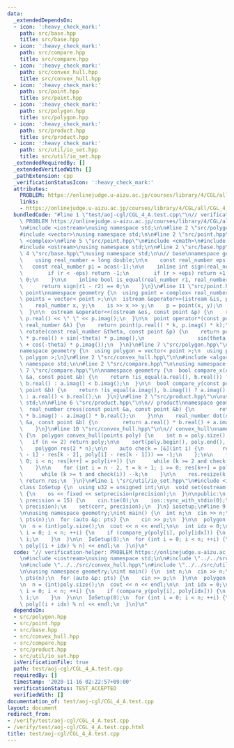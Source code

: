 ```yaml
---
data:
  _extendedDependsOn:
  - icon: ':heavy_check_mark:'
    path: src/base.hpp
    title: src/base.hpp
  - icon: ':heavy_check_mark:'
    path: src/compare.hpp
    title: src/compare.hpp
  - icon: ':heavy_check_mark:'
    path: src/convex_hull.hpp
    title: src/convex_hull.hpp
  - icon: ':heavy_check_mark:'
    path: src/point.hpp
    title: src/point.hpp
  - icon: ':heavy_check_mark:'
    path: src/polygon.hpp
    title: src/polygon.hpp
  - icon: ':heavy_check_mark:'
    path: src/product.hpp
    title: src/product.hpp
  - icon: ':heavy_check_mark:'
    path: src/util/io_set.hpp
    title: src/util/io_set.hpp
  _extendedRequiredBy: []
  _extendedVerifiedWith: []
  _pathExtension: cpp
  _verificationStatusIcon: ':heavy_check_mark:'
  attributes:
    PROBLEM: https://onlinejudge.u-aizu.ac.jp/courses/library/4/CGL/all/CGL_4_A
    links:
    - https://onlinejudge.u-aizu.ac.jp/courses/library/4/CGL/all/CGL_4_A
  bundledCode: "#line 1 \"test/aoj-cgl/CGL_4_A.test.cpp\"\n// verification-helper:\
    \ PROBLEM https://onlinejudge.u-aizu.ac.jp/courses/library/4/CGL/all/CGL_4_A\n\
    \n#include <iostream>\nusing namespace std;\n\n#line 2 \"src/polygon.hpp\"\n\n\
    #include <vector>\nusing namespace std;\n\n#line 2 \"src/point.hpp\"\n\n#include\
    \ <complex>\n#line 5 \"src/point.hpp\"\n#include <cmath>\n#include <istream>\n\
    #include <ostream>\nusing namespace std;\n\n#line 2 \"src/base.hpp\"\n\n#line\
    \ 4 \"src/base.hpp\"\nusing namespace std;\n\n// base\nnamespace geometry {\n\
    \    using real_number = long double;\n\n    const real_number eps = 1e-9;\n \
    \   const real_number pi = acos(-1);\n\n    inline int sign(real_number r) {\n\
    \        if (r < -eps) return -1;\n        if (r > +eps) return +1;\n        return\
    \ 0;\n    }\n\n    inline bool is_equal(real_number r1, real_number r2) {\n  \
    \      return sign(r1 - r2) == 0;\n    }\n}\n#line 11 \"src/point.hpp\"\n\n//\
    \ point\nnamespace geometry {\n  using point = complex< real_number >;\n  using\
    \ points = vector< point >;\n\n  istream &operator>>(istream &is, point &p) {\n\
    \    real_number x, y;\n    is >> x >> y;\n    p = point(x, y);\n    return is;\n\
    \  }\n\n  ostream &operator<<(ostream &os, const point &p) {\n    return os <<\
    \ p.real() << \" \" << p.imag();\n  }\n\n  point operator*(const point &p, const\
    \ real_number &k) {\n    return point(p.real() * k, p.imag() * k);\n  }\n\n  point\
    \ rotate(const real_number &theta, const point &p) {\n    return point(cos(theta)\
    \ * p.real() + sin(-theta) * p.imag(),\n                 sin(theta) * p.real()\
    \ + cos(-theta) * p.imag());\n  }\n}\n#line 7 \"src/polygon.hpp\"\n\n// polygon\n\
    namespace geometry {\n  using polygon = vector< point >;\n  using polygons = vector<\
    \ polygon >;\n}\n#line 2 \"src/convex_hull.hpp\"\n\n#include <algorithm>\nusing\
    \ namespace std;\n\n#line 2 \"src/compare.hpp\"\n\nusing namespace std;\n\n#line\
    \ 7 \"src/compare.hpp\"\n\nnamespace geometry {\n  bool compare_x(const point\
    \ &a, const point &b) {\n    return !is_equal(a.real(), b.real()) ? a.real() <\
    \ b.real() : a.imag() < b.imag();\n  }\n\n  bool compare_y(const point &a, const\
    \ point &b) {\n    return !is_equal(a.imag(), b.imag()) ? a.imag() < b.imag()\
    \ : a.real() < b.real();\n  }\n}\n#line 2 \"src/product.hpp\"\n\nusing namespace\
    \ std;\n\n#line 6 \"src/product.hpp\"\n\n// product\nnamespace geometry {\n  \
    \  real_number cross(const point &a, const point &b) {\n        return a.real()\
    \ * b.imag() - a.imag() * b.real();\n    }\n\n    real_number dot(const point\
    \ &a, const point &b) {\n        return a.real() * b.real() + a.imag() * b.imag();\n\
    \    }\n}\n#line 10 \"src/convex_hull.hpp\"\n\n// convex_hull\nnamespace geometry\
    \ {\n  polygon convex_hull(points poly) {\n    int n = poly.size(), k = 0;\n \
    \   if (n <= 2) return poly;\n\n    sort(poly.begin(), poly.end(), compare_x);\n\
    \    polygon res(2 * n);\n\n    auto check = [&](int i) {\n      return sign(cross(res[k\
    \ - 1] - res[k - 2], poly[i] - res[k - 1])) == -1;\n    };\n\n    for (int i =\
    \ 0; i < n; res[k++] = poly[i++]) {\n      while (k >= 2 and check(i)) --k;\n\
    \    }\n\n    for (int i = n - 2, t = k + 1; i >= 0; res[k++] = poly[i--]) {\n\
    \      while (k >= t and check(i)) --k;\n    }\n\n    res.resize(k - 1);\n   \
    \ return res;\n  }\n}\n#line 1 \"src/util/io_set.hpp\"\n#include <iomanip>\n\n\
    class IoSetup {\n  using u32 = unsigned int;\n\n  void set(ostream &os, u32 precision)\
    \ {\n    os << fixed << setprecision(precision);\n  }\n\npublic:\n  IoSetup(u32\
    \ precision = 15) {\n    cin.tie(0);\n    ios::sync_with_stdio(0);\n\n    set(cout,\
    \ precision);\n    set(cerr, precision);\n  }\n} iosetup;\n#line 9 \"test/aoj-cgl/CGL_4_A.test.cpp\"\
    \n\nusing namespace geometry;\nint main() {\n  int n;\n  cin >> n;\n\n  points\
    \ pts(n);\n  for (auto &p: pts) {\n    cin >> p;\n  }\n\n  polygon poly = convex_hull(pts);\n\
    \n  n = (int)poly.size();\n  cout << n << endl;\n\n  int idx = 0;\n  for (int\
    \ i = 0; i < n; ++i) {\n    if (compare_y(poly[i], poly[idx])) {\n      idx =\
    \ i;\n    }\n  }\n\n  IoSetup(0);\n  for (int i = 0; i < n; ++i) {\n    cout <<\
    \ poly[(i + idx) % n] << endl;\n  }\n}\n"
  code: "// verification-helper: PROBLEM https://onlinejudge.u-aizu.ac.jp/courses/library/4/CGL/all/CGL_4_A\n\
    \n#include <iostream>\nusing namespace std;\n\n#include \"../../src/polygon.hpp\"\
    \n#include \"../../src/convex_hull.hpp\"\n#include \"../../src/util/io_set.hpp\"\
    \n\nusing namespace geometry;\nint main() {\n  int n;\n  cin >> n;\n\n  points\
    \ pts(n);\n  for (auto &p: pts) {\n    cin >> p;\n  }\n\n  polygon poly = convex_hull(pts);\n\
    \n  n = (int)poly.size();\n  cout << n << endl;\n\n  int idx = 0;\n  for (int\
    \ i = 0; i < n; ++i) {\n    if (compare_y(poly[i], poly[idx])) {\n      idx =\
    \ i;\n    }\n  }\n\n  IoSetup(0);\n  for (int i = 0; i < n; ++i) {\n    cout <<\
    \ poly[(i + idx) % n] << endl;\n  }\n}\n"
  dependsOn:
  - src/polygon.hpp
  - src/point.hpp
  - src/base.hpp
  - src/convex_hull.hpp
  - src/compare.hpp
  - src/product.hpp
  - src/util/io_set.hpp
  isVerificationFile: true
  path: test/aoj-cgl/CGL_4_A.test.cpp
  requiredBy: []
  timestamp: '2020-11-16 02:22:57+09:00'
  verificationStatus: TEST_ACCEPTED
  verifiedWith: []
documentation_of: test/aoj-cgl/CGL_4_A.test.cpp
layout: document
redirect_from:
- /verify/test/aoj-cgl/CGL_4_A.test.cpp
- /verify/test/aoj-cgl/CGL_4_A.test.cpp.html
title: test/aoj-cgl/CGL_4_A.test.cpp
---
```

